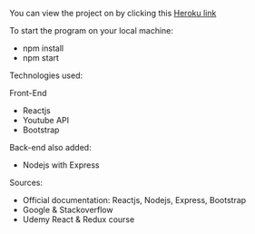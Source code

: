 You can view the project on by clicking this [Heroku link](https://tien-react-youtube.herokuapp.com//)

To start the program on your local machine:

 * npm install
 * npm start


Technologies used:

Front-End
 * Reactjs
 * Youtube API
 * Bootstrap

Back-end also added:
 * Nodejs with Express

Sources:

 * Official documentation: Reactjs, Nodejs, Express, Bootstrap
 * Google & Stackoverflow
 * Udemy React & Redux course
